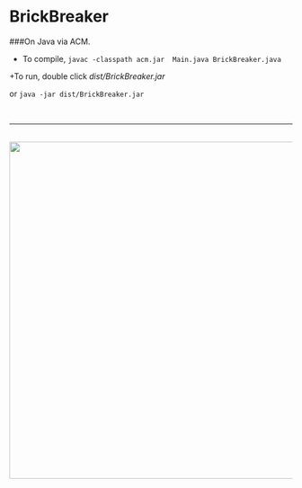 # BrickBreaker

###On Java via ACM.

+ To compile,  `javac -classpath acm.jar  Main.java BrickBreaker.java`

+To run, double click _dist/BrickBreaker.jar_

or `java -jar dist/BrickBreaker.jar`

<br>
<hr>
<br>
<center>
<img src = "http://i.imgur.com/qVaL70S.png" height="600" width="800">
</center>



